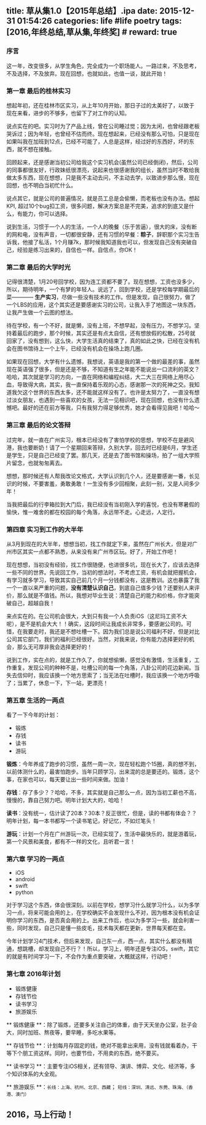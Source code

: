 title: 草从集1.0【2015年总结】.ipa
date: 2015-12-31 01:54:26
categories: life #life poetry
tags: [2016,年终总结,草从集,年终奖]  # <!--more-->
reward: true
---


### 序言
这一年，改变很多，从学生角色，完全成为一个职场能人。一路过来，不及思考，不及选择，不及放弃。现在回想，也就如此，也值一谈，就此开始！


### 第一章 **最后的桂林实习**
想起年初，还在桂林市区实习，从上年10月开始，那日子过的太美好了，以致于现在来看，进步的不够多，也留下了对工作的认知。

说点实在的吧。实习时为了产品上线，曾在公司睡过觉；因为太闲，也曾经跟老板哭诉过；因为年轻，也曾经不估而终。现在想起来，已经没有那么可怕，只是现在如果叫我在加班到12点，已经不可能了，人总是这样，经过好的东西好，坏的东西，就不想在接触。

<!--more-->

回顾起来，还是感谢当初公司给我这个实习机会(虽然公司已经倒闭)，然后，公司的同事都很友好，行政妹纸很漂亮，说起来也很感谢我的组长，虽然当时不敢给我做太多东西，现在想想，只是我不主动去问，不主动去学，以致进步那么慢，现在回想，也不明白当初忙什么。

说点其它，就是公司的普遍情况，就是员工总是会偷懒，而老板也没有办法。想起KPI, 超过10个bug扣工资，很多问题，解决方案总是不完美，追求的到底又是什么，有能力，你可以选择。

说到生活，习惯于一个人的生活，一个人的晚餐（乐于苦逼），很大的床，没有断的网和电，没有声音，一切都很安静，还有习惯的早餐：**粽子**，辞职那个实习生告诉我，他接了私活，1个月赚7k，那时候我知道我也可以，但发现自己没有突破自己，经验是练习出来的，自信也一样。自信点，你OK！



### 第二章 **最后的大学时光**
记得很清楚，1月20号回学校，因为连工资都不要了。现在想想，工资也没多少，所以，期待明年，一个有梦的年轻人。说远了，回到学校，还是学校每学期最后的菜———— **生产实习**，尽做一些没有技术的工作。但是发现，自己很努力，做了一个LBS的应用，这个其实还是要感谢实习的公司，让我入手了地图这一块东西，让我产生做一个云图的想法。

待在学校，有一个不好，就是懒，没有上班，不想早起，没有压力，不想学习。坚持着最后的跑步，那个时候，其实还是有点太自信，还有想放假的松散，25号就回家了，没有想到，这么快，大学生活真的结束了，真的如此之快，已经在没有机会在图书馆待上一个上午，已经没有机会在操场上跑几圈。

如果现在回想，大学有什么遗憾，我想说，英语是我的第一个做的最差的事，虽然现在英语强了很多，但是还是不够，不知道有生之年能不能说出一口流利的英文？哈哈，其次就是学习的方向，一直在网络和编程纠结，大二大三在网络上用尽心血，导致得大病，其实，我一直保持着乐观的心态，感谢那一次的死神之交。我知道我欠这个世界的东西太多，还不能就这样没有了。也许是太努力了，一直没有想过淡女朋友，也遇到一些喜欢的女孩，无法一见相识吧，现在回想，也没有什么遗憾吧。最好的还在前方等我，只有我努力得足够优秀，她才会看得见我吧！哈哈～



### 第三章 **最后的论文答辩**
过完年，就一直在广州实习，根本已经没有了害怕学校的思想，学校不在是避风港，我也要断奶！请了一个星期回来答辩，久别大学，回去时已经是6月，学生还是学生，只是自己已经变了罢。那几天，还是去了图书馆和操场，拍了一组大学照片留念，也就匆匆离去。

想想，那时候还有人帮我改论文格式，大学认识到几个人，还是要感谢一番，长见识的时候，不要害羞，勇敢勇敢！一生没有多少回相聚，此刻一别，又是人间多少年！

当我把最后的行李箱拉到大门后，我已经没有当初刚入学的喜悦，也没有寒暑假的愉快，惟一难舍的都在校园的每个角落，永远带不走。心走远，人定行。



### 第四章 **实习到工作的大半年**
从3月到现在的大半年，想想当初，找工作就定下来，虽然在广州长大，但是对广州市区其实一点都不熟悉，从来没有来广州市区玩。好了，开始工作吧！

现在想想，当初没有经验，找工作很随便，也进很多坑，现在长大了，应该去选择一些不同的世界。先说回工作，当初的想法时，不考虑工资，有机会就把握机会，有学习就多学习，导致其实自己前几个月一分钱都没有，这是教训。这也暴露了我一个一直以来严重的问题，**没有清楚认识自己**，到底自己值多少钱？还要别人来评价，那么就是不值钱。所以，我想对毕业生说：清楚自己的能力和价格，你才能突破自己，超越自我！

来点实在的。在公司机会很大，大到只有我一个人负责iOS（这尼玛工资不大呢），是不是机会大大！！确实，这段时间让我成长非常多，要感谢公司的。可惜，在我要走时，我还是不想吐槽一下。因为我们总是说公司福利不好，但是对比公司其它部门，我们的福利已经很好。当然，对我来说，你有能力选择更好的机会，那么无可厚非我会选择更好的！

说到工作，实在点的，就是工作久了，你就想偷懒，感觉没有激情，生活重复，工作重复。发现公司的种种不是，吐槽公司的每一个角落，八卦公司的花边新闻。当失去信仰时，我应该换一个地方思索了；当无法在吐槽时，我应该换一个地方呼吸了；当累了，休息一下，下一站，更漂亮！



### 第五章 **生活的一两点**
看了一下今年的计划：

- 锻炼
- 存钱
- 读书
- 游玩


**锻炼**：今年养成了跑步的习惯，虽然一周一次，现在轻松跑个15圈，真的想不到，以前体测什么的，最害怕跑步。当年只顾学习，出来混的总是要还的。锻炼，这个事，在家也可以，每天要让出一些时间来做。加油！

**存钱**：存了多少？？哈哈，不多，其实就是自己那么一点，因为当初工薪也不高，慢慢的，靠自己努力吧。明年计划大大的，哈哈！

**读书**：没有统一，估计读了20本？30本？反正很忙，但是，读的书都有体会？？明年计划，每一本书都写一个读书笔记，好记忆，不如烂笔头！

**游玩**：计划一个月在广州游玩一次，已经实现了，生活中最快乐的，就是游着玩，第一个风景和美食，都有不一样的文化，且听君一言！



### 第六章 **学习的一两点**
- iOS
- android
- swift
- python

对于学习这个东西，体会很深刻。以前在学校，想学习什么就学习什么，以为多学习一点，将来可能会用的上，在学校确实不会发现什么不对，因为根本没有机会证明你学习的东西，是否真会用的上。出来工作后，也以为多学习一些，就会利害一些，同时发现，自己只是懂一些皮毛，技术每天都在更新，世界每天都在变。

今年计划学习4门技术，但后来发现，自己东一点，西一点，其实什么都没有精通，想跳槽，却发现自己不行？！所以，学习上，明年还是专注iOS，swift，其它的就是有时间学习一下，不会作为重点要突破，大概就这样，行动吧！



### 第七章 **2016年计划**

- 锻炼健康
- 存钱节俭
- 读书学习
- 旅游娱乐


** 锻炼健康 **：除了锻炼，还要多关注自己的体重，由于天天坐办公室，肚子会大，同时加班、熬夜等，要早睡，多吃水果等。

** 存钱节俭 **：计划每月存固定的钱，绝对不能拿出来用，没有钱就看着办，干等下个朋工资这样。同时，也要节俭，不用卖的东西，绝不要买。

** 读书学习 **：主要专注iOS相关，还有领导、演讲、博弈、文化、经济等，多个知识体系的大全观。

** 旅游娱乐 **：``长线：上海、杭州、北京、西藏``； ``短线：深圳、清远、东莞、珠海、（香港、澳门）``



## 2016，马上行动！

















